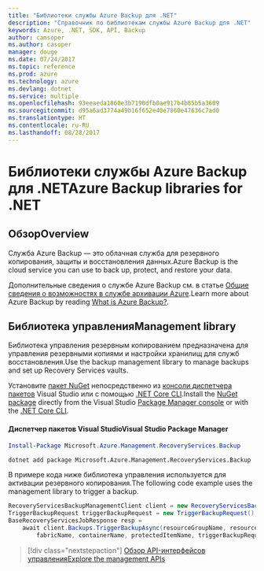 ```yaml
---
title: "Библиотеки службы Azure Backup для .NET"
description: "Справочник по библиотекам службы Azure Backup для .NET"
keywords: Azure, .NET, SDK, API, Backup
author: camsoper
ms.author: casoper
manager: douge
ms.date: 07/24/2017
ms.topic: reference
ms.prod: azure
ms.technology: azure
ms.devlang: dotnet
ms.service: multiple
ms.openlocfilehash: 93eeaeda1860e3b7190dfb0ae917b4b85b5a3609
ms.sourcegitcommit: d95a6ad3774a49b16f652e40e7860e47636c7ad0
ms.translationtype: HT
ms.contentlocale: ru-RU
ms.lasthandoff: 08/28/2017
---
```

# <a name="azure-backup-libraries-for-net"></a><span data-ttu-id="0dc9e-104">Библиотеки службы Azure Backup для .NET</span><span class="sxs-lookup"><span data-stu-id="0dc9e-104">Azure Backup libraries for .NET</span></span>

## <a name="overview"></a><span data-ttu-id="0dc9e-105">Обзор</span><span class="sxs-lookup"><span data-stu-id="0dc9e-105">Overview</span></span>

<span data-ttu-id="0dc9e-106">Служба Azure Backup — это облачная служба для резервного копирования, защиты и восстановления данных.</span><span class="sxs-lookup"><span data-stu-id="0dc9e-106">Azure Backup is the cloud service you can use to back up, protect, and restore your data.</span></span>

<span data-ttu-id="0dc9e-107">Дополнительные сведения о службе Azure Backup см. в статье [Общие сведения о возможностях в службе архивации Azure](/azure/backup/backup-introduction-to-azure-backup).</span><span class="sxs-lookup"><span data-stu-id="0dc9e-107">Learn more about Azure Backup by reading [What is Azure Backup?](/azure/backup/backup-introduction-to-azure-backup).</span></span>

## <a name="management-library"></a><span data-ttu-id="0dc9e-108">Библиотека управления</span><span class="sxs-lookup"><span data-stu-id="0dc9e-108">Management library</span></span>

<span data-ttu-id="0dc9e-109">Библиотека управления резервным копированием предназначена для управления резервными копиями и настройки хранилищ для служб восстановления.</span><span class="sxs-lookup"><span data-stu-id="0dc9e-109">Use the backup management library to manage backups and set up Recovery Services vaults.</span></span>

<span data-ttu-id="0dc9e-110">Установите [пакет NuGet](https://www.nuget.org/packages/Microsoft.Azure.Management.RecoveryServices.Backup) непосредственно из [консоли диспетчера пакетов][PackageManager] Visual Studio или с помощью [.NET Core CLI][DotNetCLI].</span><span class="sxs-lookup"><span data-stu-id="0dc9e-110">Install the [NuGet package](https://www.nuget.org/packages/Microsoft.Azure.Management.RecoveryServices.Backup) directly from the Visual Studio [Package Manager console][PackageManager] or with the [.NET Core CLI][DotNetCLI].</span></span>

#### <a name="visual-studio-package-manager"></a><span data-ttu-id="0dc9e-111">Диспетчер пакетов Visual Studio</span><span class="sxs-lookup"><span data-stu-id="0dc9e-111">Visual Studio Package Manager</span></span>

```powershell
Install-Package Microsoft.Azure.Management.RecoveryServices.Backup
```

```bash
dotnet add package Microsoft.Azure.Management.RecoveryServices.Backup
```

<span data-ttu-id="0dc9e-112">В примере кода ниже библиотека управления используется для активации резервного копирования.</span><span class="sxs-lookup"><span data-stu-id="0dc9e-112">The following code example uses the management library to trigger a backup.</span></span>

```csharp
RecoveryServicesBackupManagementClient client = new RecoveryServicesBackupManagementClient(credentials);
TriggerBackupRequest triggerBackupRequest = new TriggerBackupRequest();
BaseRecoveryServicesJobResponse resp =
    await client.Backups.TriggerBackupAsync(resourceGroupName, resourceName, null,
        fabricName, containerName, protectedItemName, triggerBackupRequest);
```

> [!div class="nextstepaction"]
> [<span data-ttu-id="0dc9e-113">Обзор API-интерфейсов управления</span><span class="sxs-lookup"><span data-stu-id="0dc9e-113">Explore the management APIs</span></span>](/dotnet/api/overview/azure/backup/management)

[PackageManager]: https://docs.microsoft.com/nuget/tools/package-manager-console
[DotNetCLI]: https://docs.microsoft.com/dotnet/core/tools/dotnet-add-package
